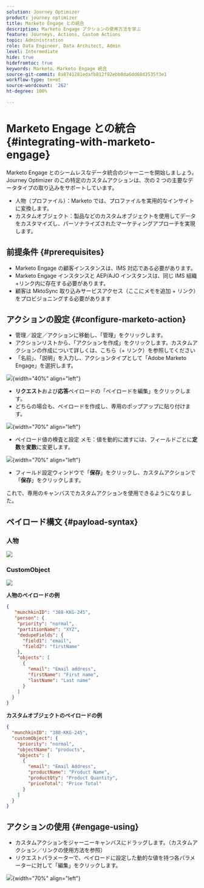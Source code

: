 ```yaml
---
solution: Journey Optimizer
product: journey optimizer
title: Marketo Engage との統合
description: Marketo Engage アクションの使用方法を学ぶ
feature: Journeys, Actions, Custom Actions
topic: Administration
role: Data Engineer, Data Architect, Admin
level: Intermediate
hide: true
hidefromtoc: true
keywords: Marketo、Marketo Engage 統合
source-git-commit: 8a8741281edafb812f92ebb8da6dd68d3535f3e1
workflow-type: tm+mt
source-wordcount: '262'
ht-degree: 100%

---
```



# Marketo Engage との統合 {#integrating-with-marketo-engage}

Marketo Engage とのシームレスなデータ統合のジャーニーを開始しましょう。Journey Optimizer のこの特定のカスタムアクションは、次の 2 つの主要なデータタイプの取り込みをサポートしています。

* 人物（プロファイル）：Marketo では、プロファイルを実用的なインサイトに変換します。
* カスタムオブジェクト：製品などのカスタムオブジェクトを使用してデータをカスタマイズし、パーソナライズされたマーケティングアプローチを実現します。

## 前提条件 {#prerequisites}

* Marketo Engage の顧客インスタンスは、IMS 対応である必要があります。
* Marketo Engage インスタンスと AEP/AJO インスタンスは、同じ IMS 組織+リンク内に存在する必要があります。
* 顧客は MktoSync 取り込みサービスアクセス（ここにメモを追加 + リンク）をプロビジョニングする必要があります

## アクションの設定 {#configure-marketo-action}

* 管理／設定／アクションに移動し、「管理」をクリックします。
* アクションリストから、「アクションを作成」をクリックします。カスタムアクションの作成について詳しくは、こちら（+ リンク）を参照してください
* 「名前」、「説明」を入力し、アクションタイプとして「Adobe Marketo Engage」を選択します。

![](assets/engage-customaction-creation.png){width="40%" align="left"}

* **リクエスト**&#x200B;および&#x200B;**応答**&#x200B;ペイロードの「ペイロードを編集」をクリックします。
* どちらの場合も、ペイロードを作成し、専用のポップアップに貼り付けます。

![](assets/engage-customaction-payload.png){width="70%" align="left"}

* ペイロード値の検査と設定
メモ：値を動的に渡すには、フィールドごとに**定数**&#x200B;を&#x200B;**変数**&#x200B;に変更します。

![](assets/engage-customaction-payload-fields.png){width="70%" align="left"}

* フィールド設定ウィンドウで「**保存**」をクリックし、カスタムアクションで「**保存**」をクリックします。

これで、専用のキャンバスでカスタムアクションを使用できるようになりました。


## ペイロード構文 {#payload-syntax}

### 人物

![](assets/payload-person.png)

### CustomObject

![](assets/payload-customobject.png)


**人物のペイロードの例**

```json
{
   "munchkinID": "388-KKG-245",  
   "person": {
    "priority": "normal",
    "partitionName": "XYZ",
    "dedupeFields": {
      "field1": "email",
      "field2": "firstName"
    },
    "objects": [
      {
        "email": "Email address",
        "firstName": "First name",
        "lastName": "Last name"
      }
    ]
  }
}
```

**カスタムオブジェクトのペイロードの例**

```json
{
  "munchkinID": "388-KKG-245", 
  "customObject": {
    "priority": "normal",
    "objectName": "products",
    "objects": [
      {
        "email": "Email Address",
        "productName": "Product Name",
        "productQty": "Product Quantity",
        "priceTotal": "Price Total"
      }
    ]
  }
}
```


## アクションの使用 {#engage-using}

* カスタムアクションをジャーニーキャンバスにドラッグします。（カスタムアクション／リンクの使用方法を参照）
* リクエストパラメーターで、ペイロードに設定した動的な値を持つ各パラメーターに対して「編集」をクリックします。

![](assets/engage-use-canvas.png){width="70%" align="left"}

